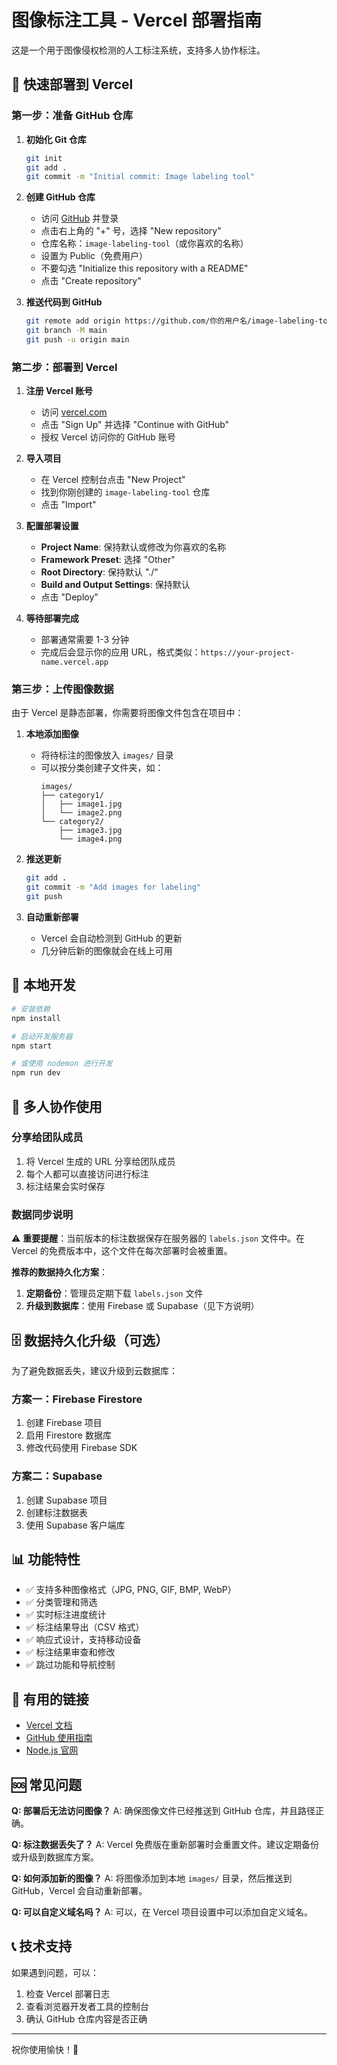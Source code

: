 # 图像标注工具 - Vercel 部署指南

这是一个用于图像侵权检测的人工标注系统，支持多人协作标注。

## 🚀 快速部署到 Vercel

### 第一步：准备 GitHub 仓库

1. **初始化 Git 仓库**
   ```bash
   git init
   git add .
   git commit -m "Initial commit: Image labeling tool"
   ```

2. **创建 GitHub 仓库**
   - 访问 [GitHub](https://github.com) 并登录
   - 点击右上角的 "+" 号，选择 "New repository"
   - 仓库名称：`image-labeling-tool`（或你喜欢的名称）
   - 设置为 Public（免费用户）
   - 不要勾选 "Initialize this repository with a README"
   - 点击 "Create repository"

3. **推送代码到 GitHub**
   ```bash
   git remote add origin https://github.com/你的用户名/image-labeling-tool.git
   git branch -M main
   git push -u origin main
   ```

### 第二步：部署到 Vercel

1. **注册 Vercel 账号**
   - 访问 [vercel.com](https://vercel.com)
   - 点击 "Sign Up" 并选择 "Continue with GitHub"
   - 授权 Vercel 访问你的 GitHub 账号

2. **导入项目**
   - 在 Vercel 控制台点击 "New Project"
   - 找到你刚创建的 `image-labeling-tool` 仓库
   - 点击 "Import"

3. **配置部署设置**
   - **Project Name**: 保持默认或修改为你喜欢的名称
   - **Framework Preset**: 选择 "Other"
   - **Root Directory**: 保持默认 "./"
   - **Build and Output Settings**: 保持默认
   - 点击 "Deploy"

4. **等待部署完成**
   - 部署通常需要 1-3 分钟
   - 完成后会显示你的应用 URL，格式类似：`https://your-project-name.vercel.app`

### 第三步：上传图像数据

由于 Vercel 是静态部署，你需要将图像文件包含在项目中：

1. **本地添加图像**
   - 将待标注的图像放入 `images/` 目录
   - 可以按分类创建子文件夹，如：
     ```
     images/
     ├── category1/
     │   ├── image1.jpg
     │   └── image2.png
     └── category2/
         ├── image3.jpg
         └── image4.png
     ```

2. **推送更新**
   ```bash
   git add .
   git commit -m "Add images for labeling"
   git push
   ```

3. **自动重新部署**
   - Vercel 会自动检测到 GitHub 的更新
   - 几分钟后新的图像就会在线上可用

## 🔧 本地开发

```bash
# 安装依赖
npm install

# 启动开发服务器
npm start

# 或使用 nodemon 进行开发
npm run dev
```

## 👥 多人协作使用

### 分享给团队成员
1. 将 Vercel 生成的 URL 分享给团队成员
2. 每个人都可以直接访问进行标注
3. 标注结果会实时保存

### 数据同步说明
⚠️ **重要提醒**：当前版本的标注数据保存在服务器的 `labels.json` 文件中。在 Vercel 的免费版本中，这个文件在每次部署时会被重置。

**推荐的数据持久化方案**：
1. **定期备份**：管理员定期下载 `labels.json` 文件
2. **升级到数据库**：使用 Firebase 或 Supabase（见下方说明）

## 🗄️ 数据持久化升级（可选）

为了避免数据丢失，建议升级到云数据库：

### 方案一：Firebase Firestore
1. 创建 Firebase 项目
2. 启用 Firestore 数据库
3. 修改代码使用 Firebase SDK

### 方案二：Supabase
1. 创建 Supabase 项目
2. 创建标注数据表
3. 使用 Supabase 客户端库

## 📊 功能特性

- ✅ 支持多种图像格式（JPG, PNG, GIF, BMP, WebP）
- ✅ 分类管理和筛选
- ✅ 实时标注进度统计
- ✅ 标注结果导出（CSV 格式）
- ✅ 响应式设计，支持移动设备
- ✅ 标注结果审查和修改
- ✅ 跳过功能和导航控制

## 🔗 有用的链接

- [Vercel 文档](https://vercel.com/docs)
- [GitHub 使用指南](https://docs.github.com/cn)
- [Node.js 官网](https://nodejs.org/)

## 🆘 常见问题

**Q: 部署后无法访问图像？**
A: 确保图像文件已经推送到 GitHub 仓库，并且路径正确。

**Q: 标注数据丢失了？**
A: Vercel 免费版在重新部署时会重置文件。建议定期备份或升级到数据库方案。

**Q: 如何添加新的图像？**
A: 将图像添加到本地 `images/` 目录，然后推送到 GitHub，Vercel 会自动重新部署。

**Q: 可以自定义域名吗？**
A: 可以，在 Vercel 项目设置中可以添加自定义域名。

## 📞 技术支持

如果遇到问题，可以：
1. 检查 Vercel 部署日志
2. 查看浏览器开发者工具的控制台
3. 确认 GitHub 仓库内容是否正确

---

祝你使用愉快！🎉